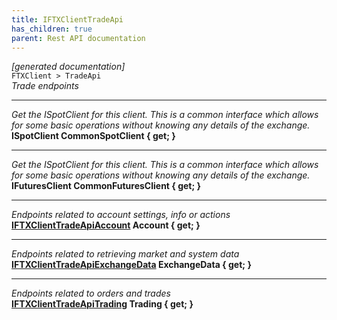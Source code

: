 ```yaml
---
title: IFTXClientTradeApi
has_children: true
parent: Rest API documentation
---
```

*[generated documentation]*  
`FTXClient > TradeApi`  
*Trade endpoints*
  
***
*Get the ISpotClient for this client. This is a common interface which allows for some basic operations without knowing any details of the exchange.*  
**ISpotClient CommonSpotClient { get; }**  
***
*Get the ISpotClient for this client. This is a common interface which allows for some basic operations without knowing any details of the exchange.*  
**IFuturesClient CommonFuturesClient { get; }**  
***
*Endpoints related to account settings, info or actions*  
**[IFTXClientTradeApiAccount](IFTXClientTradeApiAccount.html) Account { get; }**  
***
*Endpoints related to retrieving market and system data*  
**[IFTXClientTradeApiExchangeData](IFTXClientTradeApiExchangeData.html) ExchangeData { get; }**  
***
*Endpoints related to orders and trades*  
**[IFTXClientTradeApiTrading](IFTXClientTradeApiTrading.html) Trading { get; }**  
